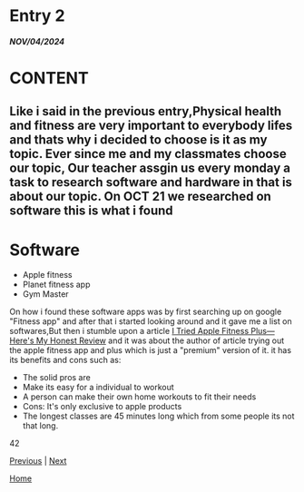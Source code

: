# Entry 2
##### NOV/04/2024

# CONTENT
Like i said in the previous entry,Physical health and fitness are very important to everybody lifes and thats why i decided to choose is it as my topic. Ever since me and my classmates choose our topic, Our teacher assgin us every monday a task to research software and hardware in that is about our topic. On OCT 21 we researched on software this is what i found
--
# Software 
* Apple fitness
* Planet fitness app
* Gym Master
 
 On how i found these software apps was by first searching up on google "Fitness app" and after that i started looking around and it gave me a list on softwares,But then i stumble upon a article [I Tried Apple Fitness Plus—Here's My Honest Review](https://parade.com/health/apple-fitness-plus-review) and it was about the author of article trying out the apple fitness app and plus which is just a "premium" version of it. it has its benefits and cons such as:

 * The solid pros are
* Make its easy for a individual to workout
* A person can make their own home workouts to fit their needs
* Cons: It's only exclusive to apple products
* The longest classes are 45 minutes long which from some people its not that long.




42

[Previous](entry01.md) | [Next](entry03.md)

[Home](../README.md)
